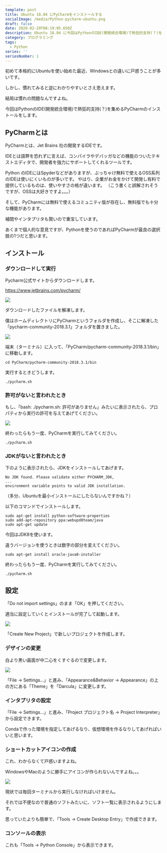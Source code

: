 ```yaml
---
template: post
title: Ubuntu 18.04 にPyCharmをインストールする
socialImage: /media/Python-pycharm-ubuntu.png
draft: false
date: 2020-02-29T08:19:05.650Z
description: Ubuntu 18.04 に今回はPythonのIDE(開発統合環境)で熱狂的支持(？)を集めるPyCharmのインストールをします。
category: プログラミング
tags:
  - Python
series: ''
seriesNumber: 1
---
```

初めて本格的にUbuntuを使い始めた最近、Windowsとの違いに戸惑うことが多いです。

しかし、慣れてみると逆にわかりやすいとさえ思えます。

結局は慣れの問題なんですよね。

今回はPythonのIDE(開発統合環境)で熱狂的支持(？)を集めるPyCharmのインストールをします。

## PyCharmとは

PyCharmとは、Jet Brains 社の開発するIDEです。

IDEとは語弊を恐れずに言えば、コンパイラやデバッガなどの機能のついたテキストエディタで、開発者を強力にサポートしてくれるツールです。

Python のIDEにはSpyderなどがありますが、ぶっちゃけ無料で使えるOSS系列のIDEは使いにくいものが多いです。 やはり、企業がお金をかけて開発し有料で提供しているものは、使いやすさの格が違います。
（こう書くと誤解されそうですが、OSSは大好きですよ。。。）

そして、PyCharmには無料で使えるコミュニティ版が存在し、無料版でも十分な機能があります。

補間やインタプリタも賢いので重宝しています。

あくまで個人的な意見ですが、Pythonを使うのであればPyCharmが最良の選択肢の1つだと思います。

## インストール

### ダウンロードして実行

Pycharm公式サイトからダウンロードします。

<https://www.jetbrains.com/pycharm/>

![](/media/Screenshot-from-2018-12-17-01-40-41.png)

ダウンロードしたファイルを解凍します。

僕はホームディレクトリにPyCharmというフォルダを作成し、そこに解凍した「pycharm-community-2018.3.1」フォルダを置きました。

![](/media/Screenshot-from-2018-12-17-00-57-13.png)

端末（ターミナル）に入って、「PyCharm/pycharm-community-2018.3.1/bin」に移動します。

`cd PyCharm/pycharm-community-2018.3.1/bin`

実行するときどうします。

`./pycharm.sh`

### 許可がないと言われたとき

もし、「bash: ./pycharm.sh: 許可がありません」みたいに表示されたら、プロパティから実行の許可を与えてあげてください。

![](/media/Screenshot-from-2018-12-17-02-01-32.png)

終わったらもう一度、PyCharmを実行してみてください。

`./pycharm.sh`

### JDKがないと言われたとき

下のように表示されたら、JDKをインストールしてあげます。

```
No JDK found. Please validate either PYCHARM_JDK, 
...
environment variable points to valid JDK installation.
```

（多分、Ubuntuを最小インストールにしたらないんですかね？）

以下のコマンドでインストールします。

```
sudo apt-get install python-software-properties
sudo add-apt-repository ppa:webupd8team/java
sudo apt-get update
```

今回はJDK8を使います。 

違うバージョンを使うときは数字の部分を変えてください。

`sudo apt-get install oracle-java8-installer`

終わったらもう一度、PyCharmを実行してみてください。

`./pycharm.sh`

## 設定

「Do not import settings」のまま「OK」を押してください。

適当に設定していくとインストールが完了して起動します。

![](/media/Screenshot-from-2018-12-17-02-23-36.png)

「Create New Project」で新しいプロジェクトを作成します。

### デザインの変更

白より黒い画面が中二心をくすぐるので変更します。

![](/media/Screenshot-from-2018-12-17-03-08-55.png)

「File -> Settings…」と進み、「Appearance&Behavior -> Appearance」の上の方にある「Theme」を「Darcula」に変更します。

### インタプリタの設定

「File -> Settings…」と進み、「Project プロジェクト名 -> Project Interpreter」から設定できます。

Condaで作った環境を指定してあげるなり、仮想環境を作るなりしてあげればいいと思います。

### ショートカットアイコンの作成

これ、わからなくて戸惑いますよね。

WindowsやMacのように勝手にアイコンが作られないんですよね。。。

![](/media/Screenshot-from-2018-12-17-02-38-38.png)

現状では毎回ターミナルから実行しなければいけません。

それでは不便なので普通のソフトみたいに、ソフト一覧に表示されるようにします。

思っていたよりも簡単で、「Tools -> Create Desktop Entry」で作成できます。

### コンソールの表示

これも「Tools -> Python Console」から表示できます。
